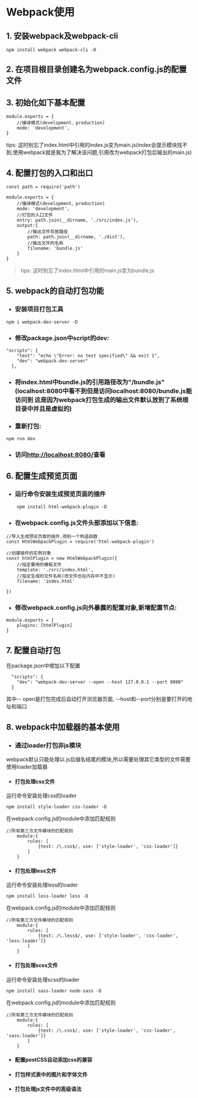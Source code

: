 # Webpack使用

## 1.  安装webpack及webpack-cli

```
npm install webpack webpack-cli -D
```

## 2. 在项目根目录创建名为webpack.config.js的配置文件

## 3. 初始化如下基本配置

```
module.exports = {
    //编译模式(development、production)
    mode: 'development',
}
```
tips: 这时别忘了index.html中引用的index.js变为main.js(index会提示模块找不到,使用webpack就是我为了解决该问题,引用改为webpack打包后输出的main.js)

## 4. 配置打包的入口和出口

```
const path = require('path')

module.exports = {
    //编译模式(development、production)
    mode: 'development',
    //打包的入口文件
    entry: path.join(__dirname, './src/index.js'),
    output:{
        //输出文件存放路径
        path: path.join(__dirname, './dist'),
        //输出文件的名称
        filename: 'bundle.js'
    }
}
```

> tips: 这时别忘了index.html中引用的main.js变为bundle.js

## 5. webpack的自动打包功能

- ### 安装项目打包工具

```
npm i webpack-dev-server -D
```
- ### 修改package.json中script的dev:

```
"scripts": {
    "test": "echo \"Error: no test specified\" && exit 1",
    "dev": "webpack-dev-server"
  },
```
- ### 将index.html中bundle.js的引用路径改为"/bundle.js"(localhost:8080中看不到但是访问localhost:8080/bundle.js能访问到  这是因为webpack打包生成的输出文件默认放到了系统根目录中并且是虚拟的)
- ### 重新打包:
```
npm run dev
```

- ### 访问<http://localhost:8080/>查看

## 6. 配置生成预览页面
- ### 运行命令安装生成预览页面的插件
```
    npm install html-webpack-plugin -D
```
- ### 在webpack.config.js文件头部添加以下信息:
```
//导入生成预览页面的插件,得到一个构造函数
const HtmlWebpackPlugin = require('html-webpack-plugin')

//创建插件的实例对象
const htmlPlugin = new HtmlWebpackPlugin({
    //指定要用的模板文件
    template: './src/index.html',
    //指定生成的文件名称(改文件也在内存中不显示)
    filename: 'index.html'

})
```
- ### 修改webpack.config.js向外暴露的配置对象,新增配置节点:
```
module.exports = {
    plugins: [htmlPlugin]
}
```
## 7. 配置自动打包
在package.json中增加以下配置
```
  "scripts": {
    "dev": "webpack-dev-server --open --host 127.0.0.1 --port 8080"
  }
```
其中-- open是打包完成后自动打开浏览器页面, --host和--port分别是要打开的地址和端口

## 8. webpack中加载器的基本使用

* ### 通过loader打包非js模块

webpack默认只能处理以.js后缀名结尾的模块,所以需要处理其它类型的文件需要使用loader加载器

- #### 打包处理css文件

运行命令安装处理css的loader

```
npm install style-loader css-loader -D
```

在webpack.config.js的module中添加匹配规则

```
//所有第三方文件模块的匹配规则
    module:{
        rules: [
            {test: /\.css$/, use: ['style-loader', 'css-loader']}
        ]
    }
```

- #### 打包处理less文件

运行命令安装处理less的loader

```
npm install less-loader less -D
```

在webpack.config.js的module中添加匹配规则

```
//所有第三方文件模块的匹配规则
    module:{
        rules: [
            {test: /\.less$/, use: ['style-loader', 'css-loader', 'less-loader']}
        ]
    }
```

- #### 打包处理scss文件

运行命令安装处理scss的loader

```
npm install sass-loader node-sass -D
```

在webpack.config.js的module中添加匹配规则

```
//所有第三方文件模块的匹配规则
    module:{
        rules: [
            {test: /\.css$/, use: ['style-loader', 'css-loader', 'sass-loader']}
        ]
    }
```

- #### 配置postCSS自动添加css的兼容

- #### 打包样式表中的图片和字体文件

- #### 打包处理js文件中的高级语法

